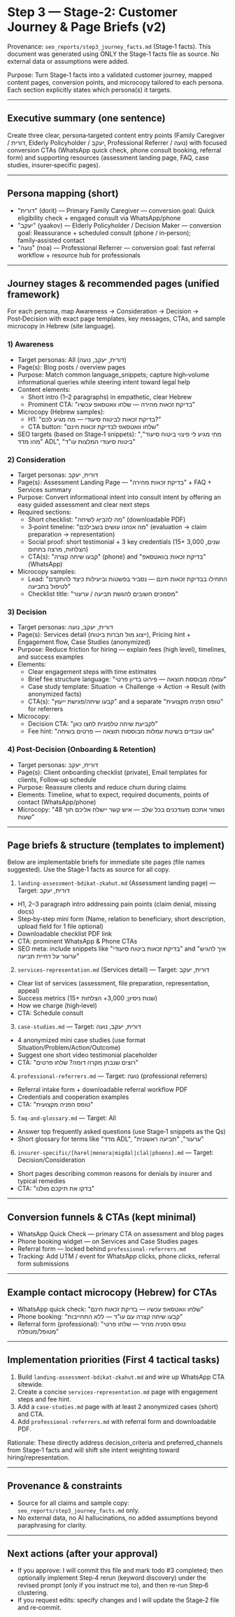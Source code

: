 # Step 3 — Stage‑2: Customer Journey & Page Briefs (v2)

Provenance: `seo_reports/step3_journey_facts.md` (Stage‑1 facts). This document was generated using ONLY the Stage‑1 facts file as source. No external data or assumptions were added.

Purpose: Turn Stage‑1 facts into a validated customer journey, mapped content pages, conversion points, and microcopy tailored to each persona. Each section explicitly states which persona(s) it targets.

---

## Executive summary (one sentence)
Create three clear, persona‑targeted content entry points (Family Caregiver / דורית, Elderly Policyholder / יעקב, Professional Referrer / נועה) with focused conversion CTAs (WhatsApp quick check, phone consult booking, referral form) and supporting resources (assessment landing page, FAQ, case studies, insurer‑specific pages).

---

## Persona mapping (short)
- "דורית" (dorit) — Primary Family Caregiver — conversion goal: Quick eligibility check + engaged consult via WhatsApp/phone
- "יעקב" (yaakov) — Elderly Policyholder / Decision Maker — conversion goal: Reassurance + scheduled consult (phone / in‑person); family‑assisted contact
- "נועה" (noa) — Professional Referrer — conversion goal: fast referral workflow + resource hub for professionals

---

## Journey stages & recommended pages (unified framework)
For each persona, map Awareness → Consideration → Decision → Post‑Decision with exact page templates, key messages, CTAs, and sample microcopy in Hebrew (site language).

### 1) Awareness
- Target personas: All (דורית, יעקב, נועה)
- Page(s): Blog posts / overview pages
- Purpose: Match common language_snippets; capture high‑volume informational queries while steering intent toward legal help
- Content elements:
  - Short intro (1–2 paragraphs) in empathetic, clear Hebrew
  - Prominent CTA: "בדיקת זכאות מהירה — שלחו וואטסאפ עכשיו"
- Microcopy (Hebrew samples):
  - H1: "בדיקת זכאות לביטוח סיעודי — מה מגיע לכם?"
  - CTA button: "שלחו וואטסאפ לבדיקת זכאות חינם"
- SEO targets (based on Stage‑1 snippets): "מתי מגיע לי פיצוי ביטוח סיעוד", "מהו מדד ADL", "ביטוח סיעודי המלצות עו"ד"

### 2) Consideration
- Target personas: דורית, יעקב
- Page(s): Assessment Landing Page — "בדיקת זכאות מהירה" + FAQ + Services summary
- Purpose: Convert informational intent into consult intent by offering an easy guided assessment and clear next steps
- Required sections:
  - Short checklist: "מה להביא לשיחה" (downloadable PDF)
  - 3‑point timeline: "מה אנחנו עושים בשבילכם" (evaluation → claim preparation → representation)
  - Social proof: short testimonial + 3 key credentials (15+ שנים, 3,000 הצלחות, מרצה בתחום)
  - CTA(s): "קבעו שיחה קצרה" (phone) and "בדיקת זכאות בוואטסאפ" (WhatsApp)
- Microcopy samples:
  - Lead: "התחילו בבדיקת זכאות חינם — נסביר בפשטות וביעילות כיצד להתקדם לטיפול בתביעה"
  - Checklist title: "מסמכים חשובים להגשת תביעה / ערעור"

### 3) Decision
- Target personas: דורית, יעקב, נועה
- Page(s): Services detail (ייצוג מול חברות ביטוח), Pricing hint + Engagement flow, Case Studies (anonymized)
- Purpose: Reduce friction for hiring — explain fees (high level), timelines, and success examples
- Elements:
  - Clear engagement steps with time estimates
  - Brief fee structure language: "עמלה מבוססת תוצאה — פירוט בדיון פרטי"
  - Case study template: Situation → Challenge → Action → Result (with anonymized facts)
  - CTA(s): "קבעו שיחה/פגישת ייעוץ" and a separate "טופס הפניה מקצועית" for referrers
- Microcopy:
  - Decision CTA: "לקביעת שיחה טלפונית לחצו כאן"
  - Fee hint: "אנו עובדים בשיטת עמלות מבוססות תוצאה — פרטים בשיחה"

### 4) Post‑Decision (Onboarding & Retention)
- Target personas: דורית, יעקב
- Page(s): Client onboarding checklist (private), Email templates for clients, Follow‑up schedule
- Purpose: Reassure clients and reduce churn during claims
- Elements: Timeline, what to expect, required documents, points of contact (WhatsApp/phone)
- Microcopy: "נשמור אתכם מעודכנים בכל שלב — איש קשר יישלח אליכם תוך 48 שעות"

---

## Page briefs & structure (templates to implement)
Below are implementable briefs for immediate site pages (file names suggested). Use the Stage‑1 facts as source for all copy.

1) `landing-assessment-bdikat-zkahut.md` (Assessment landing page) — Target: דורית, יעקב
- H1, 2–3 paragraph intro addressing pain points (claim denial, missing docs)
- Step‑by‑step mini form (Name, relation to beneficiary, short description, upload field for 1 file optional)
- Downloadable checklist PDF link
- CTA: prominent WhatsApp & Phone CTAs
- SEO meta: include snippets like "בדיקת זכאות ביטוח סיעודי" and "איך להגיש ערעור על דחיית תביעה"

2) `services-representation.md` (Services detail) — Target: דורית, יעקב
- Clear list of services (assessment, file preparation, representation, appeal)
- Success metrics (15+ שנות ניסיון; 3,000+ הצלחות)
- How we charge (high‑level)
- CTA: Schedule consult

3) `case-studies.md` — Target: דורית, יעקב, נועה
- 4 anonymized mini case studies (use format Situation/Problem/Action/Outcome)
- Suggest one short video testimonial placeholder
- CTA: "רוצים שנבחן מקרה דומה? שלחו פרטים"

4) `professional-referrers.md` — Target: נועה (professional referrers)
- Referral intake form + downloadable referral workflow PDF
- Credentials and cooperation examples
- CTA: "טופס הפניה מקצועית"

5) `faq-and-glossary.md` — Target: All
- Answer top frequently asked questions (use Stage‑1 snippets as the Qs)
- Short glossary for terms like "מדד ADL", "ערעור", "תביעה ראשונית"

6) `insurer-specific/[harel|menora|migdal|clal|phoenx].md` — Target: Decision/Consideration
- Short pages describing common reasons for denials by insurer and typical remedies
- CTA: "בדקו את תיקכם מולנו"

---

## Conversion funnels & CTAs (kept minimal)
- WhatsApp Quick Check — primary CTA on assessment and blog pages
- Phone booking widget — on Services and Case Studies pages
- Referral form — locked behind `professional-referrers.md`
- Tracking: Add UTM / event for WhatsApp clicks, phone clicks, referral form submissions

---

## Example contact microcopy (Hebrew) for CTAs
- WhatsApp quick check: "שלחו וואטסאפ עכשיו — בדיקת זכאות חינם"
- Phone booking: "קבעו שיחה קצרה עם עו"ד — ללא התחייבות"
- Referral form (professional): "טופס הפניה מהיר — שלחו פרטי מטופל/מטפלת"

---

## Implementation priorities (First 4 tactical tasks)
1. Build `landing-assessment-bdikat-zkahut.md` and wire up WhatsApp CTA sitewide.
2. Create a concise `services-representation.md` page with engagement steps and fee hint.
3. Add a `case-studies.md` page with at least 2 anonymized cases (short) and CTA.
4. Add `professional-referrers.md` with referral form and downloadable PDF.

Rationale: These directly address decision_criteria and preferred_channels from Stage‑1 facts and will shift site intent weighting toward hiring/representation.

---

## Provenance & constraints
- Source for all claims and sample copy: `seo_reports/step3_journey_facts.md` only.
- No external data, no AI hallucinations, no added assumptions beyond paraphrasing for clarity.

---

## Next actions (after your approval)
- If you approve: I will commit this file and mark todo #3 completed; then optionally implement Step‑4 rerun (keyword discovery) under the revised prompt (only if you instruct me to), and then re-run Step‑6 clustering.
- If you request edits: specify changes and I will update the Stage‑2 file and re‑commit.


<!-- saved: seo_reports/step3_customer_journey_v2.md -->
